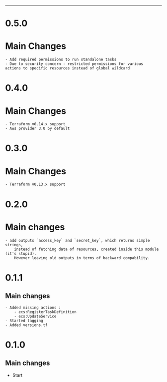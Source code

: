 ---
# 0.5.0
# Main Changes
    - Add required permissions to run standalone tasks
    - Due to security concern - restricted permissions for various 
    actions to specific resources instead of global wildcard 

# 0.4.0
# Main Changes
    - Terraform v0.14.x support
    - Aws provider 3.0 by default

# 0.3.0
# Main Changes
    - Terraform v0.13.x support

# 0.2.0
# Main changes
    - add outputs `access_key` and `secret_key`, which returns simple strings, 
        instead of fetching data of resources, created inside this module (it's stupid). 
        However leaving old outputs in terms of backward compability.
# 0.1.1
## Main changes
    - Added missing actions :
        - ecs:RegisterTaskDefinition
        - ecs:UpdateService
    - Started tagging
    - Added versions.tf

# 0.1.0

## Main changes
* Start
